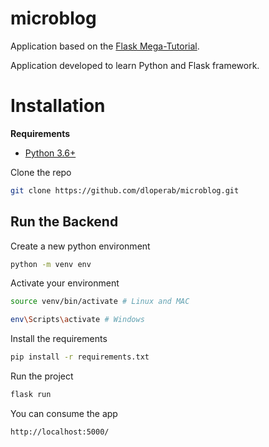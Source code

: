 # microblog

Application based on the [Flask Mega-Tutorial](https://blog.miguelgrinberg.com/post/the-flask-mega-tutorial-part-i-hello-world).

Application developed to learn Python and Flask framework.

# Installation

**Requirements**

* [Python 3.6+](https://www.python.org/downloads/)

Clone the repo

```bash
git clone https://github.com/dloperab/microblog.git
```

## Run the Backend

Create a new python environment

```bash
python -m venv env
```

Activate your environment

```bash
source venv/bin/activate # Linux and MAC

env\Scripts\activate # Windows
```

Install the requirements

```bash
pip install -r requirements.txt
```

Run the project

```bash
flask run
```

You can consume the app

```bash
http://localhost:5000/
```
